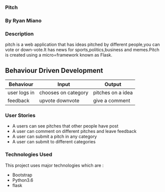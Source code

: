### Pitch
### By Ryan Miano


### Description
pitch is a web application that has ideas pitched by different people,you can vote or down-vote.It has news for sports,politics,business and memes.Pitch is created using a micro=framework known as Flask.


## Behaviour Driven Development
Behaviour |	Input |	Output
----|----|----
user logs in |	chooses on category|	pitches on a idea
feedback|	upvote downvote	|give a comment


### User Stories
- A users can see pitches that other people have post
- A user can comment on different pitches and leave feedback
- A user can submit a pitch in any category
- A user can submit to different categories

### Technologies Used
This project uses major technologies which are :
- Bootstrap
- Python3.6
- flask